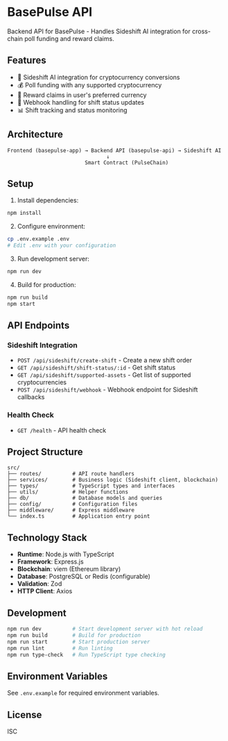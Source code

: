# BasePulse API

Backend API for BasePulse - Handles Sideshift AI integration for cross-chain poll funding and reward claims.

## Features

- 🔄 Sideshift AI integration for cryptocurrency conversions
- 💰 Poll funding with any supported cryptocurrency
- 🎁 Reward claims in user's preferred currency
- 🔔 Webhook handling for shift status updates
- 📊 Shift tracking and status monitoring

## Architecture

```
Frontend (basepulse-app) → Backend API (basepulse-api) → Sideshift AI
                                ↓
                         Smart Contract (PulseChain)
```

## Setup

1. Install dependencies:
```bash
npm install
```

2. Configure environment:
```bash
cp .env.example .env
# Edit .env with your configuration
```

3. Run development server:
```bash
npm run dev
```

4. Build for production:
```bash
npm run build
npm start
```

## API Endpoints

### Sideshift Integration

- `POST /api/sideshift/create-shift` - Create a new shift order
- `GET /api/sideshift/shift-status/:id` - Get shift status
- `GET /api/sideshift/supported-assets` - Get list of supported cryptocurrencies
- `POST /api/sideshift/webhook` - Webhook endpoint for Sideshift callbacks

### Health Check

- `GET /health` - API health check

## Project Structure

```
src/
├── routes/          # API route handlers
├── services/        # Business logic (Sideshift client, blockchain)
├── types/           # TypeScript types and interfaces
├── utils/           # Helper functions
├── db/              # Database models and queries
├── config/          # Configuration files
├── middleware/      # Express middleware
└── index.ts         # Application entry point
```

## Technology Stack

- **Runtime**: Node.js with TypeScript
- **Framework**: Express.js
- **Blockchain**: viem (Ethereum library)
- **Database**: PostgreSQL or Redis (configurable)
- **Validation**: Zod
- **HTTP Client**: Axios

## Development

```bash
npm run dev          # Start development server with hot reload
npm run build        # Build for production
npm run start        # Start production server
npm run lint         # Run linting
npm run type-check   # Run TypeScript type checking
```

## Environment Variables

See `.env.example` for required environment variables.

## License

ISC
